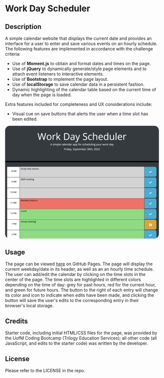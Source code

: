 # Work Day Scheduler

## Description

A simple calendar website that displays the current date and provides an interface for a user to enter and save various events on an hourly schedule. The following features are implemented in accordance with the challenge criteria:
- Use of **Moment.js** to obtain and format dates and times on the page.
- Use of **jQuery** to dynamically generate/style page elements and to attach event listeners to interactive elements.
- Use of **Bootstrap** to implement the page layout.
- Use of **localStorage** to save calendar data in a persistent fashion.
- Dynamic highlighting of the calendar table based on the current time of day when the page is loaded.

Extra features included for completeness and UX considerations include:
- Visual cue on save buttons that alerts the user when a time slot has been edited.
   
![A screenshot shows an example of the scheduler page in action.](./assets/images/readme_screenshot.png)
   

## Usage

The page can be viewed [here](https://binderb.github.io/work-day-scheduler/) on GitHub Pages. The page will display the current weekday/date in its header, as well as an an hourly time schedule. The user can add/edit the calendar by clicking on the time slots in the center of the page. The time slots are highlighted in different colors depending on the time of day: grey for past hours, red for the current hour, and green for future hours. The button to the right of each entry will change its color and icon to indicate when edits have been made, and clicking the button will save the user's edits to the corresponding entry in their browser's local storage.

## Credits

Starter code, including initial HTML/CSS files for the page, was provided by the UofM Coding Bootcamp (Trilogy Education Services); all other code (all JavaScript, and edits to the starter code) was written by the developer.

## License

Please refer to the LICENSE in the repo.
